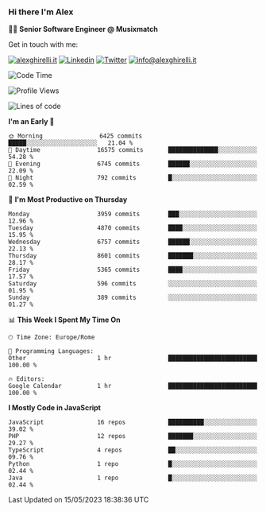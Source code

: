 ### Hi there I'm Alex

👨‍💻 __Senior Software Engineer @ Musixmatch__

Get in touch with me:

[![alexghirelli.it](https://img.shields.io/static/v1?label=alexghirelli.it&message=%20&color=red&logo=&style=flat-square&logoColor=white)](https://www.alexghirelli.it/)
[![Linkedin](https://img.shields.io/static/v1?label=Linkedin&message=%20&color=blue&logo=Linkedin&style=flat-square&logoColor=white)](https://linkedin.com/in/alexghirelli)
[![Twitter](https://img.shields.io/static/v1?label=Twitter&message=%20&color=blue&logo=Twitter&style=flat-square&logoColor=white)](https://twitter.com/alexGhirelli)
[![info@alexghirelli.it](https://img.shields.io/static/v1?label=info@alexghirelli.it&message=%20&color=red&logo=gmail&style=flat-square&logoColor=white)](mailto:info@alexghirelli.it)

<!--START_SECTION:waka-->
![Code Time](http://img.shields.io/badge/Code%20Time-7%2C445%20hrs%2050%20mins-blue)

![Profile Views](http://img.shields.io/badge/Profile%20Views-0-blue)

![Lines of code](https://img.shields.io/badge/From%20Hello%20World%20I%27ve%20Written-41.3%20million%20lines%20of%20code-blue)

**I'm an Early 🐤** 

```text
🌞 Morning                6425 commits        █████░░░░░░░░░░░░░░░░░░░░   21.04 % 
🌆 Daytime                16575 commits       ██████████████░░░░░░░░░░░   54.28 % 
🌃 Evening                6745 commits        ██████░░░░░░░░░░░░░░░░░░░   22.09 % 
🌙 Night                  792 commits         █░░░░░░░░░░░░░░░░░░░░░░░░   02.59 % 
```
📅 **I'm Most Productive on Thursday** 

```text
Monday                   3959 commits        ███░░░░░░░░░░░░░░░░░░░░░░   12.96 % 
Tuesday                  4870 commits        ████░░░░░░░░░░░░░░░░░░░░░   15.95 % 
Wednesday                6757 commits        ██████░░░░░░░░░░░░░░░░░░░   22.13 % 
Thursday                 8601 commits        ███████░░░░░░░░░░░░░░░░░░   28.17 % 
Friday                   5365 commits        ████░░░░░░░░░░░░░░░░░░░░░   17.57 % 
Saturday                 596 commits         ░░░░░░░░░░░░░░░░░░░░░░░░░   01.95 % 
Sunday                   389 commits         ░░░░░░░░░░░░░░░░░░░░░░░░░   01.27 % 
```


📊 **This Week I Spent My Time On** 

```text
🕑︎ Time Zone: Europe/Rome

💬 Programming Languages: 
Other                    1 hr                █████████████████████████   100.00 % 

🔥 Editors: 
Google Calendar          1 hr                █████████████████████████   100.00 % 
```

**I Mostly Code in JavaScript** 

```text
JavaScript               16 repos            ██████████░░░░░░░░░░░░░░░   39.02 % 
PHP                      12 repos            ███████░░░░░░░░░░░░░░░░░░   29.27 % 
TypeScript               4 repos             ██░░░░░░░░░░░░░░░░░░░░░░░   09.76 % 
Python                   1 repo              █░░░░░░░░░░░░░░░░░░░░░░░░   02.44 % 
Java                     1 repo              █░░░░░░░░░░░░░░░░░░░░░░░░   02.44 % 
```




 Last Updated on 15/05/2023 18:38:36 UTC
<!--END_SECTION:waka-->
